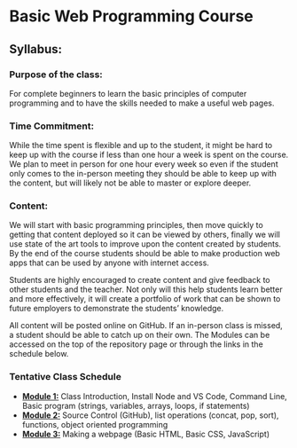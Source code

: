 # Basic Web Programming Course

## Syllabus:

### Purpose of the class:
For complete beginners to learn the basic principles of computer programming and to have the skills needed to make a useful web pages. 

### Time Commitment:
While the time spent is flexible and up to the student, it might be hard to keep up with the course if less than one hour a week is spent on the course. We plan to meet in person for one hour every week so even if the student only comes to the in-person meeting they should be able to keep up with the content, but will likely not be able to master or explore deeper. 

### Content:
We will start with basic programming principles, then move quickly to getting that content deployed so it can be viewed by others, finally we will use state of the art tools to improve upon the content created by students. By the end of the course students should be able to make production web apps that can be used by anyone with internet access. 

Students are highly encouraged to create content and give feedback to other students and the teacher. Not only will this help students learn better and more effectively, it will create a portfolio of work that can be shown to future employers to demonstrate the students’ knowledge.

All content will be posted online on GitHub. If an in-person class is missed, a student should be able to catch up on their own. The Modules can be accessed on the top of the repository page or through the links in the schedule below.

### Tentative Class Schedule
- [**Module 1:**](https://github.com/briggsmichaelr/BasicWebProgrammingCourse/tree/main/module1) Class Introduction, Install Node and VS Code, Command Line, Basic program (strings, variables, arrays, loops, if statements)
- [**Module 2:**](https://github.com/briggsmichaelr/BasicWebProgrammingCourse/tree/main/module2) Source Control (GitHub), list operations (concat, pop, sort), functions, object oriented programming
- [**Module 3:**](https://github.com/briggsmichaelr/BasicWebProgrammingCourse/tree/main/module3) Making a webpage (Basic HTML, Basic CSS, JavaScript)
